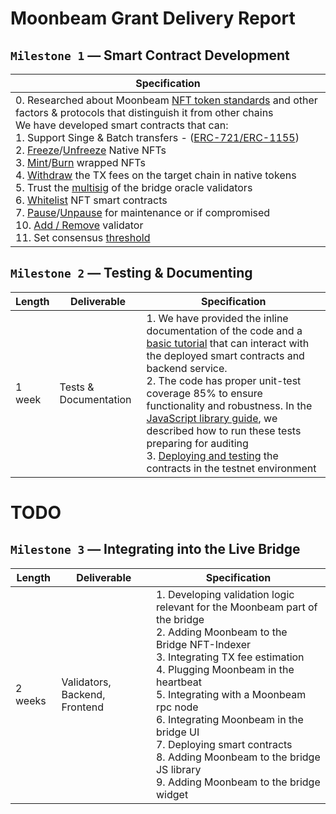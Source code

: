 # Moonbeam Grant Delivery Report

## `Milestone 1` — Smart Contract Development

| Specification |
|-|
| 0. Researched about Moonbeam [NFT token standards](https://docs.moonbeam.network/builders/build/eth-api/dev-env/openzeppelin/contracts/#deploying-an-erc-721-token) and other factors & protocols that distinguish it from other chains<br/>We have developed smart contracts that can:<br/>1. Support Singe & Batch transfers - ([ERC-721/ERC-1155](https://github.com/XP-NETWORK/XP.network-HECO-Migration/blob/f474704150da557f931e011026d0c033b391bd7a/dist/Minter.d.ts))<br/>2. [Freeze](https://github.com/XP-NETWORK/XP.network-HECO-Migration/search?q=freeze)/[Unfreeze](https://github.com/XP-NETWORK/XP.network-HECO-Migration/search?q=unfreeze) Native NFTs<br/>3. [Mint](https://github.com/XP-NETWORK/XP.network-HECO-Migration/search?q=mint)/[Burn](https://github.com/XP-NETWORK/XP.network-HECO-Migration/search?q=burn) wrapped NFTs<br/>4. [Withdraw](https://github.com/XP-NETWORK/XP.network-HECO-Migration/search?q=withdraw) the TX fees on the target chain in native tokens<br>5. Trust the [multisig](https://github.com/XP-NETWORK/frost-secp256k1) of the bridge oracle validators<br/>6. [Whitelist](https://github.com/XP-NETWORK/XP.network-HECO-Migration/search?q=whitelist) NFT smart contracts<br/>7. [Pause](https://github.com/XP-NETWORK/XP.network-HECO-Migration/search?q=pause)/[Unpause](https://github.com/XP-NETWORK/XP.network-HECO-Migration/search?q=unpause) for maintenance or if compromised<br/>10. [Add / Remove](https://github.com/XP-NETWORK/XP.network-HECO-Migration/search?q=validate) validator<br/>11. Set consensus [threshold](https://github.com/XP-NETWORK/XP.network-HECO-Migration/search?q=threshold)|


## `Milestone 2` — Testing & Documenting

| Length | Deliverable | Specification |
|-|-|-|
| 1 week | Tests & Documentation | 1. We have provided the inline documentation of the code and a [basic tutorial](./ui_tutorial.md) that can interact with the deployed smart contracts and backend service.<br/>2. The code has proper unit-test coverage 85% to ensure functionality and robustness. In the [JavaScript library guide](./tutorial.md), we described how to run these tests preparing for auditing<br/>3. [Deploying and testing](./deployment_n_testing.md) the contracts in the testnet environment|


# TODO

## `Milestone 3` — Integrating into the Live Bridge
| Length | Deliverable | Specification |
|-|-|-|
| 2 weeks | Validators, Backend, Frontend | 1. Developing validation logic relevant for the Moonbeam part of the bridge<br/>2. Adding Moonbeam to the Bridge NFT-Indexer<br/>3. Integrating TX fee estimation<br/>4. Plugging Moonbeam in the heartbeat<br/>5. Integrating with a Moonbeam rpc node<br/>6. Integrating Moonbeam in the bridge UI<br/>7. Deploying smart contracts<br/>8. Adding Moonbeam to the bridge JS library<br/>9. Adding Moonbeam to the bridge widget|
